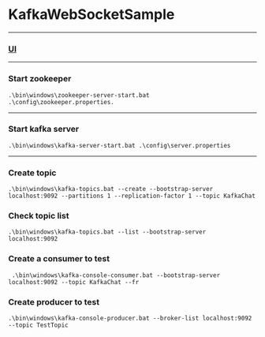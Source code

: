 # KafkaWebSocketSample

---
### [UI](https://github.com/09NINE90/KafkaWebSocketSampleFront)
---
### Start zookeeper
~~~
.\bin\windows\zookeeper-server-start.bat .\config\zookeeper.properties.
~~~
---
### Start kafka server
~~~
.\bin\windows\kafka-server-start.bat .\config\server.properties
~~~
---
### Create topic
~~~
.\bin\windows\kafka-topics.bat --create --bootstrap-server localhost:9092 --partitions 1 --replication-factor 1 --topic KafkaChat
~~~
### Check topic list
~~~
.\bin\windows\kafka-topics.bat --list --bootstrap-server localhost:9092
~~~
### Create a consumer to test
~~~
 .\bin\windows\kafka-console-consumer.bat --bootstrap-server localhost:9092 --topic KafkaChat --fr
~~~
### Create producer to test
~~~
.\bin\windows\kafka-console-producer.bat --broker-list localhost:9092 --topic TestTopic
~~~


